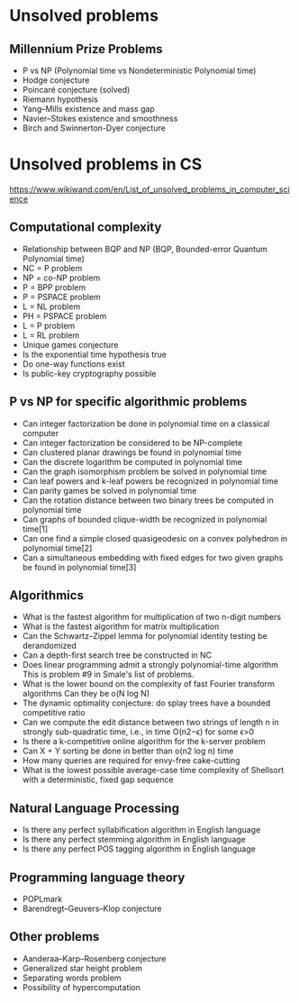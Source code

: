 # Unsolved problems

## Millennium Prize Problems
- P vs NP (Polynomial time vs Nondeterministic Polynomial time)
- Hodge conjecture
- Poincaré conjecture (solved)
- Riemann hypothesis
- Yang–Mills existence and mass gap
- Navier–Stokes existence and smoothness
- Birch and Swinnerton-Dyer conjecture



# Unsolved problems in CS
https://www.wikiwand.com/en/List_of_unsolved_problems_in_computer_science

## Computational complexity
- Relationship between BQP and NP (BQP, Bounded-error Quantum Polynomial time)
- NC = P problem
- NP = co-NP problem
- P = BPP problem
- P = PSPACE problem
- L = NL problem
- PH = PSPACE problem
- L = P problem
- L = RL problem
- Unique games conjecture
- Is the exponential time hypothesis true
- Do one-way functions exist
- Is public-key cryptography possible

## P vs NP for specific algorithmic problems
- Can integer factorization be done in polynomial time on a classical computer
- Can integer factorization be considered to be NP-complete
- Can clustered planar drawings be found in polynomial time
- Can the discrete logarithm be computed in polynomial time
- Can the graph isomorphism problem be solved in polynomial time
- Can leaf powers and k-leaf powers be recognized in polynomial time
- Can parity games be solved in polynomial time
- Can the rotation distance between two binary trees be computed in polynomial time
- Can graphs of bounded clique-width be recognized in polynomial time[1]
- Can one find a simple closed quasigeodesic on a convex polyhedron in polynomial time[2]
- Can a simultaneous embedding with fixed edges for two given graphs be found in polynomial time[3]

## Algorithmics
- What is the fastest algorithm for multiplication of two n-digit numbers
- What is the fastest algorithm for matrix multiplication
- Can the Schwartz–Zippel lemma for polynomial identity testing be derandomized
- Can a depth-first search tree be constructed in NC
- Does linear programming admit a strongly polynomial-time algorithm This is problem #9 in Smale's list of problems.
- What is the lower bound on the complexity of fast Fourier transform algorithms Can they be o(N log N)
- The dynamic optimality conjecture: do splay trees have a bounded competitive ratio
- Can we compute the edit distance between two strings of length n in strongly sub-quadratic time, i.e., in time O(n2−ϵ) for some ϵ>0 
- Is there a k-competitive online algorithm for the k-server problem
- Can X + Y sorting be done in better than o(n2 log n) time
- How many queries are required for envy-free cake-cutting
- What is the lowest possible average-case time complexity of Shellsort with a deterministic, fixed gap sequence

## Natural Language Processing
- Is there any perfect syllabification algorithm in English language
- Is there any perfect stemming algorithm in English language
- Is there any perfect POS tagging algorithm in English language

## Programming language theory
- POPLmark
- Barendregt–Geuvers–Klop conjecture

## Other problems
- Aanderaa–Karp–Rosenberg conjecture
- Generalized star height problem
- Separating words problem
- Possibility of hypercomputation
